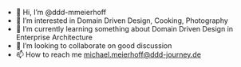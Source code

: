 - 👋 Hi, I’m @ddd-mmeierhoff
- 👀 I’m interested in Domain Driven Design, Cooking, Photography
- 🌱 I’m currently learning something about Domain Driven Design in Enterprise Architecture
- 💞️ I’m looking to collaborate on good discussion
- 📫 How to reach me michael.meierhoff@ddd-journey.de

<!---
ddd-mmeierhoff/ddd-mmeierhoff is a ✨ special ✨ repository because its `README.md` (this file) appears on your GitHub profile.
You can click the Preview link to take a look at your changes.
--->
